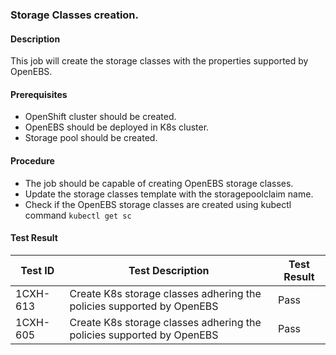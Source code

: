 ### Storage Classes creation.

#### Description

This job will create the storage classes with the properties supported by OpenEBS.

#### Prerequisites

- OpenShift cluster should be created.
- OpenEBS should be deployed in K8s cluster.
- Storage pool should be created.

#### Procedure

- The job should be capable of creating OpenEBS storage classes.
- Update the storage classes template with the storagepoolclaim name.
- Check if the OpenEBS storage classes are created using kubectl command `kubectl get sc`

#### Test Result

 | Test ID |   Test Description               | Test Result   |
 |---------|---------------------------| --------------|
|     1CXH-613                    |  Create K8s storage classes adhering the policies supported by OpenEBS           | Pass  |
 |    1CXH-605   |  Create K8s storage classes adhering the policies supported by OpenEBS           |  Pass     |
